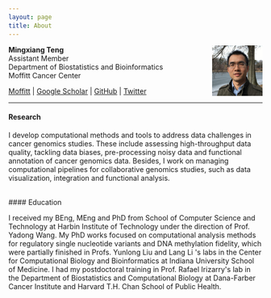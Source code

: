 ```yaml
---
layout: page
title: About
---
```


**Mingxiang Teng**
<img style="float: right;width:100px;height:100px;" 
src="assets/themes/twitter/bootstrap/img/jamaicapond.jpg"> <br>
Assistant Member <br>
Department of Biostatistics and Bioinformatics <br>
Moffitt Cancer Center

[Moffitt](https://moffitt.org/research-science/researchers/mingxiang-teng) |
[Google Scholar](https://scholar.google.com/citations?user=T7QIObwAAAAJ) |
[GitHub](https://github.com/tengmx) |
[Twitter](https://twitter.com/mingxiangteng)

---

#### Research

I develop computational methods and tools to address data challenges 
in cancer genomics studies. These include assessing high-throughput 
data quality, tackling data biases, pre-processing noisy data and
functional annotation of cancer genomics data. Besides, I work on
managing computational pipelines for collaborative genomics studies, 
such as data visualization, integration and functional analysis.

<br>
#### Education

I received my BEng, MEng and PhD from School of Computer Science and Technology
at Harbin Institute of Technology under the direction of Prof. Yadong
Wang. My PhD works focused on computational analysis methods for
regulatory single nucleotide variants and DNA methylation fidelity, 
which were partially finished in Profs. Yunlong Liu and Lang Li 's labs
in the Center for Computational Biology and Bioinformatics at Indiana
University School of Medicine. I had my postdoctoral training in
Prof. Rafael Irizarry's lab in the Department of Biostatistics and 
Computational Biology at Dana-Farber Cancer Institute and
Harvard T.H. Chan School of Public Health.

